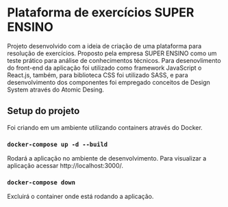 # Plataforma de exercícios SUPER ENSINO

Projeto desenvolvido com a ideia de criação de uma plataforma para resolução de exercícios. Proposto pela empresa SUPER ENSINO como um teste prático para análise de conhecimentos técnicos. Para desenovlimento do front-end da aplicação foi utilizado como framework JavaScript o React.js, também, para biblioteca CSS foi utilizado SASS, e para desenvolvimento dos componentes foi empregado conceitos de Design System através do Atomic Desing.

## Setup do projeto

Foi criando em um ambiente utilizando containers através do Docker.

### `docker-compose up -d --build`

Rodará a aplicação no ambiente de desenvolvimento. Para visualizar a aplicação acessar http://localhost:3000/.

### `docker-compose down`

Excluirá o container onde está rodando a aplicação.

